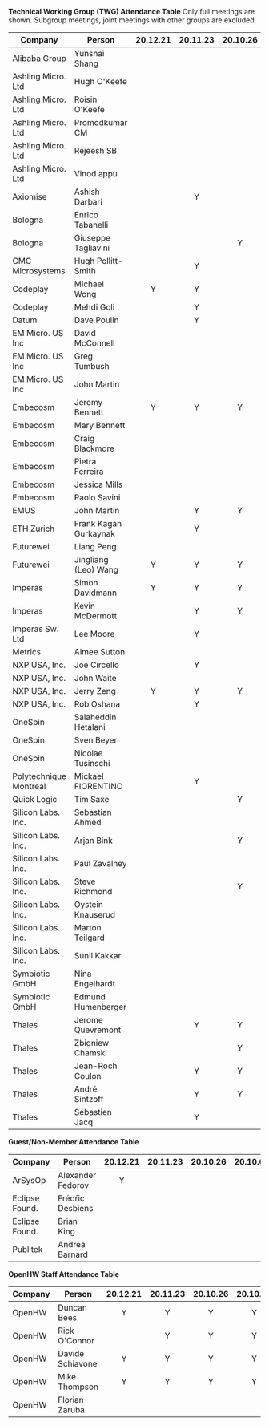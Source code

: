 **Technical Working Group (TWG) Attendance Table**
Only full meetings are shown. Subgroup meetings, joint meetings with other
groups are excluded.

| Company                | Person                | 20.12.21 | 20.11.23 | 20.10.26 | 20.10.05 | 20.09.28 | 20.09.07 | 20.08.31 | 20.07.22 | 20.07.02 |
| ---------------------- | --------------------- | :------: | :------: | :------: | :------: | :------: | :------: | :------: | :------: | :------: |
| Alibaba Group          | Yunshai Shang         |          |          |          |          |          |          |          |          |          |
| Ashling Micro. Ltd     | Hugh O'Keefe          |          |          |          |          |          |          |          |          |          |
| Ashling Micro. Ltd     | Roisin O'Keefe        |          |          |          |          |          |          |          |          |          |
| Ashling Micro. Ltd     | Promodkumar CM        |          |          |          |          |          |          |          |          |          |
| Ashling Micro. Ltd     | Rejeesh SB            |          |          |          |          |          |          |          |          |          |
| Ashling Micro. Ltd     | Vinod appu            |          |          |          |          |          |          |          |          |          |
| Axiomise               | Ashish Darbari        |          |    Y     |          |          |          |          |          |          |          |
| Bologna                | Enrico Tabanelli      |          |          |          |    Y     |          |          |          |          |          |
| Bologna                | Giuseppe Tagliavini   |          |          |    Y     |          |          |          |          |          |          |
| CMC Microsystems       | Hugh Pollitt-Smith    |          |    Y     |          |    Y     |    Y     |    Y     |    Y     |          |          |
| Codeplay               | Michael Wong          |    Y     |    Y     |          |          |          |          |          |          |          |
| Codeplay               | Mehdi Goli            |          |    Y     |          |          |          |          |          |          |          |
| Datum                  | Dave Poulin           |          |    Y     |          |          |          |          |    Y     |          |          |
| EM Micro. US Inc       | David McConnell       |          |          |          |          |          |          |          |          |          |
| EM Micro. US Inc       | Greg Tumbush          |          |          |          |          |          |          |          |          |          |
| EM Micro. US Inc       | John Martin           |          |          |          |    Y     |    Y     |          |          |          |          |
| Embecosm               | Jeremy Bennett        |    Y     |    Y     |    Y     |    Y     |    Y     |    Y     |    Y     |          |          |
| Embecosm               | Mary Bennett          |          |          |          |          |          |          |          |          |          |
| Embecosm               | Craig Blackmore       |          |          |          |          |          |          |          |          |          |
| Embecosm               | Pietra Ferreira       |          |          |          |          |          |          |          |          |          |
| Embecosm               | Jessica Mills         |          |          |          |          |          |          |          |          |          |
| Embecosm               | Paolo Savini          |          |          |          |          |          |          |          |          |          |
| EMUS                   | John Martin           |          |    Y     |    Y     |          |          |          |    Y     |          |          |
| ETH Zurich             | Frank Kagan Gurkaynak |          |    Y     |          |          |          |          |          |          |          |
| Futurewei              | Liang Peng            |          |          |          |          |          |          |          |          |          |
| Futurewei              | Jingliang (Leo) Wang  |    Y     |    Y     |    Y     |          |    Y     |    Y     |    Y     |          |          |
| Imperas                | Simon Davidmann       |    Y     |    Y     |    Y     |    Y     |    Y     |          |          |          |          |
| Imperas                | Kevin McDermott       |          |    Y     |    Y     |    Y     |    Y     |          |          |          |          |
| Imperas Sw. Ltd        | Lee Moore             |          |    Y     |          |          |    Y     |          |          |          |          |
| Metrics                | Aimee Sutton          |          |          |          |          |          |          |          |          |          |
| NXP USA, Inc.          | Joe Circello          |          |    Y     |          |          |          |          |          |          |          |
| NXP USA, Inc.          | John Waite            |          |          |          |          |          |          |          |          |          |
| NXP USA, Inc.          | Jerry Zeng            |    Y     |    Y     |    Y     |    Y     |    Y     |    Y     |    Y     |          |          |
| NXP USA, Inc.          | Rob Oshana            |          |    Y     |          |          |          |          |          |          |          |
| OneSpin                | Salaheddin Hetalani   |          |          |          |          |          |          |          |          |          |
| OneSpin                | Sven Beyer            |          |          |          |          |          |          |          |          |          |
| OneSpin                | Nicolae Tusinschi     |          |          |          |          |          |          |          |          |          |
| Polytechnique Montreal | Mickael FIORENTINO    |          |    Y     |          |          |          |          |          |          |          |
| Quick Logic            | Tim Saxe              |          |          |    Y     |    Y     |    Y     |          |          |          |          |
| Silicon Labs. Inc.     | Sebastian Ahmed       |          |          |          |          |          |          |    Y     |          |          |
| Silicon Labs. Inc.     | Arjan Bink            |          |          |    Y     |          |    Y     |          |    Y     |          |          |
| Silicon Labs. Inc.     | Paul Zavalney         |          |          |          |          |          |          |          |          |          |
| Silicon Labs. Inc.     | Steve Richmond        |          |          |    Y     |    Y     |          |          |          |          |          |
| Silicon Labs. Inc.     | Oystein Knauserud     |          |          |          |          |          |          |          |          |          |
| Silicon Labs. Inc.     | Marton Teilgard       |          |          |          |          |          |          |          |          |          |
| Silicon Labs. Inc.     | Sunil Kakkar          |          |          |          |          |          |          |          |          |          |
| Symbiotic GmbH         | Nina Engelhardt       |          |          |          |          |          |          |          |          |          |
| Symbiotic GmbH         | Edmund Humenberger    |          |          |          |    Y     |          |          |          |          |          |
| Thales                 | Jerome Quevremont     |          |    Y     |    Y     |          |    Y     |    Y     |    Y     |          |          |
| Thales                 | Zbigniew Chamski      |          |          |    Y     |          |          |          |          |          |          |
| Thales                 | Jean-Roch Coulon      |          |    Y     |    Y     |          |          |          |          |          |          |
| Thales                 | André Sintzoff        |          |    Y     |    Y     |          |          |          |          |          |          |
| Thales                 | Sébastien Jacq        |          |    Y     |          |          |    Y     |          |          |          |          |

**Guest/Non-Member Attendance Table**

| Company        | Person            | 20.12.21 | 20.11.23 | 20.10.26 | 20.10.05 | 20.09.28 | 20.09.07 | 20.08.31 | 20.07.22 | 20.07.02 |
| -------------- | ----------------- | :------: | :------: | :------: | :------: | :------: | :------: | :------: | :------: | :------: |
| ArSysOp        | Alexander Fedorov |    Y     |          |          |          |          |          |    Y     |          |          |
| Eclipse Found. | Frédŕic Desbiens  |          |          |          |          |          |          |          |          |          |
| Eclipse Found. | Brian King        |          |          |          |          |          |          |          |          |          |
| Publitek       | Andrea Barnard    |          |          |          |          |          |          |          |          |          |

**OpenHW Staff Attendance Table**

| Company | Person           | 20.12.21 | 20.11.23 | 20.10.26 | 20.10.05 | 20.09.28 | 20.09.07 | 20.08.31 | 20.07.22 | 20.07.02 |
| ------- | ---------------- | :------: | :------: | :------: | :------: | :------: | :------: | :------: | :------: | :------: |
| OpenHW  | Duncan Bees      |    Y     |    Y     |    Y     |    Y     |    Y     |    Y     |    Y     |          |          |
| OpenHW  | Rick O'Connor    |          |    Y     |    Y     |    Y     |    Y     |    Y     |    Y     |          |          |
| OpenHW  | Davide Schiavone |    Y     |    Y     |    Y     |    Y     |          |          |          |          |          |
| OpenHW  | Mike Thompson    |    Y     |    Y     |    Y     |    Y     |    Y     |    Y     |    Y     |          |          |
| OpenHW  | Florian Zaruba   |          |          |          |          |    Y     |          |    Y     |          |          |
